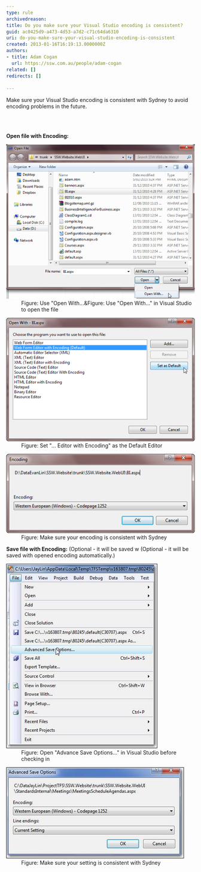 ```yaml
---
type: rule
archivedreason: 
title: Do you make sure your Visual Studio encoding is consistent?
guid: ac0425d9-a473-4d53-a7d2-c71c64da6310
uri: do-you-make-sure-your-visual-studio-encoding-is-consistent
created: 2013-01-16T16:19:13.0000000Z
authors:
- title: Adam Cogan
  url: https://ssw.com.au/people/adam-cogan
related: []
redirects: []

---
```



<p> Make sure your Visual Studio encoding is consistent with Sydney to avoid encoding problems in the future. <br></p>
<br><excerpt class='endintro'></excerpt><br>
<p>
   <strong>Open file with Encoding:</strong> </p><dl class="image"><dt> <img alt="Use 'Open With...' in Visual Studio for file open" src="OpenFileWithOption.png" style="width:570px;" /> </dt><dd> Figure: Use "Open With...&Figure: Use "Open With..." in Visual Studio to open the file</dd></dl><dl class="image"><dt> <img alt="Set '...     Editor with Encoding' as Default Editor" src="OpenFileDialog.png" /> </dt><dd> Figure: Set "... Editor with Encoding" as the Default Editor</dd></dl><dl class="image"><dt> <img alt="Make     sure your encoding is consistent with Sydney" src="OpenFileEncoding.png" /> </dt><dd> Figure: Make sure your encoding is consistent with Sydney </dd></dl><p>
   <strong>Save file with Encoding:</strong> (Optional - it will be saved w (Optional - it will be saved with opened encoding automatically.)</p>
<dl class="image"> <dt> <img alt="Open 'Advance Save Options...' in Visual Studio before checkin" src="AdvancedSaveOptions.png" /> </dt><dd> Figure: Open "Advance Save Options..." in Visual Studio before checking in</dd></dl><dl class="image"><dt> <img alt="Make sure your setting is consistent with Sydney" src="AdvancedSaveOptionsEncoding.png" /> </dt><dd> Figure: Make sure your setting is consistent with Sydney </dd></dl>


